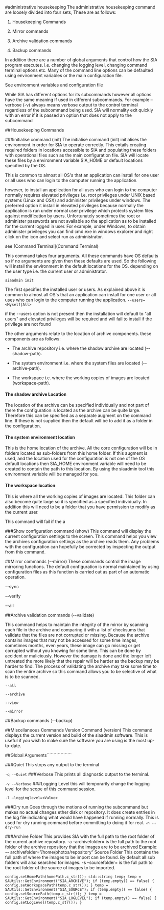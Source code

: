 #administrative housekeeping
The administrative housekeeping command are loosely divided into four sets, These are as follows:
 
1. 	Housekeeping Commands

2.	Mirror commands

3.	Archive validation commands

4.	Backup commands

In addition there are a number of global arguments that control how the SIA program executes. I.e. changing the logging level, changing command terminal options etc. 
Many of the command line options can be defaulted using environment variables or the main configuration file.

See environment variables and configuration file

While SIA has different options for its subcommands however all options have the same meaning if used in different subcommands. For example –verbose (-v) always means verbose output to the control terminal regardless of the subcommand being used.
SIA will normality exit quickly with an error if it is passed an option that does not apply to the subcommand  

##Housekeeping Commands

###initialise command (init)
The initialise command (init) initialises the environment in order for SIA to operate correctly. This entails creating required folders in locations accessible to SIA and populating these folders with operational files such as the main configuration file. SIA will locate these files by a environment variable SIA_HOME or default locations specified by the OS.

This is common to almost all OS's that an application can install for one user or all uses who can login to the computer running the application.

however, to install an application for all uses who can login to the computer normally requires elevated privileges i.e. root privileges under UNIX based systems (Linux and OSX) and administer privileges under windows. The preferred option it install in elevated privileges because normally the application is run under normal user privilege which protects system files against modification by users. Unfortunately sometimes the root or administer passwords are not available so the application as to be installed for the current logged in user.
For example, under Windows, to obtain administer privileges you can find cmd.exe in windows explorer and right click on the icon and select run as administrator.

see [Command Terminal](Command Terminal)

This command takes four arguments. All these commands have OS defaults so if no arguments are given then these defaults are used. So the following will install the environment in the default locations for the OS. depending on the user type i.e. the current user or administrator.

`siaadmin init`

 The first specifies the installed user or users. As explained above it is common to almost all OS's that an application can install for one user or all uses who can login to the computer running the application.
`--users=<Myself|All>`

if the --users option is not present then the installation will default to "all users" and elevated privileges will be required and will fail to install if the privilege are not found    

The other arguments relate to the location of archive components. these components are as follows:

* The archive repository i.e. where the shadow archive are located (--shadow-path).

* The system environment i.e. where the system files are located (--archive-path). 

* The workspace i.e. where the working copies of images are located (workspace-path).

#### The shadow archive Location
The location of the archive can be specified individually and not part of there the configuration is located as the archive can be quite large. Therefore this can be specified as a separate augment on the command line. If these is not supplied then the default will be to add it as a folder in the configuration.

#### The system environment location
This is the home location of the archive. All the core configuration will be in folders located as sub-folders from this home folder. If this augment is used, and the location used for the configuration is not one of the OS default locations then SIA_HOME environment variable will need to be created to contain the path to this location. 
By using the siaadmin tool this environment variable will be managed for you.

#### The workspace location
This is where all the working copies of images are located. This folder can also become quite large so it is specified as a specified individually. In addition this will need to be a folder that you have permission to modify as the current user.

This command will fail if the a

###Show configuration command (show)
This command will display the current configuration settings to the screen. This command helps you view the archives configuration settings as the archive reads them. Any problems with the configuration can hopefully be corrected by inspecting the output from this command.  

##Mirror commands (--mirror)
These commands control the image mirroring functions. The default configuration is normal maintained by using configuration files as this function is carried out as part of an automatic operation.

--sync

--verify

--all

##Archive validation commands (--validate)

This command helps to maintain the integrity of the mirror by scanning each file in the archive and comparing it with a list of checksums that validate that the files are not corrupted or missing. Because the archive contains images that may not be accessed for some time images, sometimes months, even years, these image can go missing or get corrupted without you knowing for some time. This can be done by accident or maliciously. However the damage is done and the longer left untreated the more likely that the repair will be harder as the backup may be harder to find. The process of validating the archive may take some time to scan the entire archive so this command allows you to be selective of what is to be scanned.
   
`--all`

`--archive`

`--view`

`--mirror`

##Backup commands (--backup)

##Miscellaneous Commands
Version Command (version)
This command displays the current version and build of the siaadmin software. This is useful if you wish to make sure the software you are using is the most up-to-date. 

##Global Arguments``````````````````

###Quiet
This stops any output to the terminal

`-q -–Quiet`
###Verbose 
This prints all diagnostic output to the terminal.

`-v -–Verbose`
###Logging Level
this will temporarily change the logging level for the scope of this command session.

`-l –logginglevel=<Value>`

###Dry run
Goes through the motions of running the subcommand but makes no actual changes ether disk or repository. It does create entries in the log file indicating what would have happened if running normally. This is used for dry running command before committing to doing it for real.
`-n --dry-run` 

###Archive Folder
This provides SIA with the full path to the root folder of the current archive repository.
-a –archivefolder=<value>
<value> is the full path to the root folder of the archive repository that the images are to be archived
Example:
-- archivefolder=”/home/photos/repository”
Source Folder
This contains the full path of where the images to be import can be found. By default all sub folders will also searched for images.
-s –sourcefolder=<value>
<value> is the full path to the root folder of the source of images to be imported.

`config.setHomePath(homePath.c_str());
	std::string temp;
	temp = SAUtils::GetEnvironment("SIA_ARCHIVE");
	if (temp.empty() == false) {
		config.setWorkspacePath(temp.c_str());
	}
	temp = SAUtils::GetEnvironment("SIA_SOURCE");
	if (temp.empty() == false) {
		config.setSourcePath(temp.c_str());
	}
	temp = SAUtils::GetEnvironment("SIA_LOGLEVEL");
	if (temp.empty() == false) {
		config.setLogLevel(temp.c_str());
	}
`
